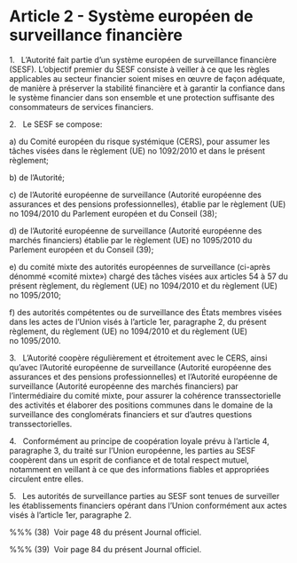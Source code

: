 # Article 2 - Système européen de surveillance financière


1.   L’Autorité fait partie d’un système européen de surveillance financière (SESF). L’objectif premier du SESF consiste à veiller à ce que les règles applicables au secteur financier soient mises en œuvre de façon adéquate, de manière à préserver la stabilité financière et à garantir la confiance dans le système financier dans son ensemble et une protection suffisante des consommateurs de services financiers.

2.   Le SESF se compose:

a) du Comité européen du risque systémique (CERS), pour assumer les tâches visées dans le règlement (UE) no 1092/2010 et dans le présent règlement;

b) de l’Autorité;

c) de l’Autorité européenne de surveillance (Autorité européenne des assurances et des pensions professionnelles), établie par le règlement (UE) no 1094/2010 du Parlement européen et du Conseil (38);

d) de l’Autorité européenne de surveillance (Autorité européenne des marchés financiers) établie par le règlement (UE) no 1095/2010 du Parlement européen et du Conseil (39);

e) du comité mixte des autorités européennes de surveillance (ci-après dénommé «comité mixte») chargé des tâches visées aux articles 54 à 57 du présent règlement, du règlement (UE) no 1094/2010 et du règlement (UE) no 1095/2010;

f) des autorités compétentes ou de surveillance des États membres visées dans les actes de l’Union visés à l’article 1er, paragraphe 2, du présent règlement, du règlement (UE) no 1094/2010 et du règlement (UE) no 1095/2010.

3.   L’Autorité coopère régulièrement et étroitement avec le CERS, ainsi qu’avec l’Autorité européenne de surveillance (Autorité européenne des assurances et des pensions professionnelles) et l’Autorité européenne de surveillance (Autorité européenne des marchés financiers) par l’intermédiaire du comité mixte, pour assurer la cohérence transsectorielle des activités et élaborer des positions communes dans le domaine de la surveillance des conglomérats financiers et sur d’autres questions transsectorielles.

4.   Conformément au principe de coopération loyale prévu à l’article 4, paragraphe 3, du traité sur l’Union européenne, les parties au SESF coopèrent dans un esprit de confiance et de total respect mutuel, notamment en veillant à ce que des informations fiables et appropriées circulent entre elles.

5.   Les autorités de surveillance parties au SESF sont tenues de surveiller les établissements financiers opérant dans l’Union conformément aux actes visés à l’article 1er, paragraphe 2.

%%% (38)  Voir page 48 du présent Journal officiel.

%%% (39)  Voir page 84 du présent Journal officiel.
